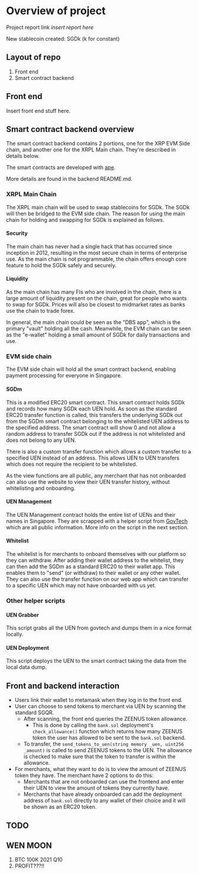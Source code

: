 # Overview of project

Project report link *insert report here*

New stablecoin created: SGDk (k for constant)

## Layout of repo
1. Front end
1. Smart contract backend

## Front end
Insert front end stuff here. 

## Smart contract backend overview

The smart contract backend contains 2 portions, one for the XRP EVM Side chain, and another one for the XRPL Main chain. They're described in details below.

The smart contracts are developed with [ape](https://docs.apeworx.io/ape/stable/userguides/quickstart.html). 

More details are found in the backend README.md. 

### XRPL Main Chain

The XRPL main chain will be used to swap stablecoins for SGDk. The SGDk will then be bridged to the EVM side chain. The reason for using the main chain for holding and swapping for SGDk is explained as follows. 

#### Security
The main chain has never had a single hack that has occurred since inception in 2012, resulting in the most secure chain in terms of enterprise use. As the main chain is not programmable, the chain offers enough core feature to hold the SGDk safely and securely. 

#### Liquidity
As the main chain has many FIs who are involved in the chain, there is a large amount of liquidity present on the chain, great for people who wants to swap for SGDk. Prices will also be closest to midmarket rates as banks use the chain to trade forex. 

In general, the main chain could be seen as the "DBS app", which is the primary "vault" holding all the cash. Meanwhile, the EVM chain can be seen as the "e-wallet" holding a small amount of SGDk for daily transactions and use. 

### EVM side chain

The EVM side chain will hold all the smart contract backend, enabling payment processing for everyone in Singapore. 

#### SGDm
This is a modified ERC20 smart contract. This smart contract holds SGDk and records how many SGDk each UEN hold. As soon as the standard ERC20 transfer function is called, this transfers the underlying SGDk out from the SGDm smart contract belonging to the whitelisted UEN address to the specified address. The smart contract will show 0 and not allow a random address to transfer SGDk out if the address is not whitelisted and does not belong to any UEN. 

There is also a custom transfer function which allows a custom transfer to a specified UEN instead of an address. This allows UEN to UEN transfers which does not require the recipient to be whitelisted. 

As the view functions are all public, any merchant that has not onboarded can also use the website to view their UEN transfer history, without whitelisting and onboarding. 

#### UEN Management
The UEN Management contract holds the entire list of UENs and their names in Singapore. They are scrapped with a helper script from [GovTech](http://data.gov.sg/) which are all public information. More info on the script in the next section. 

#### Whitelist
The whitelist is for merchants to onboard themselves with our platform so they can withdraw. After adding their wallet address to the whitelist, they can then add the SGDm as a standard ERC20 to their wallet app. This enables them to "send" (or withdraw) to their wallet or any other wallet. They can also use the transfer function on our web app which can transfer to a specific UEN which may not have onboarded with us yet. 

### Other helper scripts 
#### UEN Grabber
This script grabs all the UEN from govtech and dumps them in a nice format locally.

#### UEN Deployment
This script deploys the UEN to the smart contract taking the data from the local data dump. 

## Front and backend interaction
* Users link their wallet to metamask when they log in to the front end. 
* User can choose to send tokens to merchant via UEN by scanning the standard SGQR.
  * After scanning, the front end queries the ZEENUS token allowance.
    * This is done by calling the `bank.sol` deployment's `check_allowance()` function which returns how many ZEENUS token the user has allowed to be sent to the `bank.sol` backend.
  * To transfer, the `send_tokens_to_uen(string memory _uen, uint256 _amount)` is called to send ZEENUS tokens to the UEN. The allowance is checked to make sure that the token to transfer is within the allowance.
* For merchants, what they want to do is to view the amount of ZEENUS token they have. The merchant have 2 options to do this:
  * Merchants that are not onboarded can use the frontend and enter their UEN to view the amount of tokens they currently have. 
  * Merchants that have already onboarded can add the deployment address of `bank.sol` directly to any wallet of their choice and it will be shown as an ERC20 token.

## TODO

## WEN MOON
1. BTC 100K 2021 Q10
1. PROFIT???!!